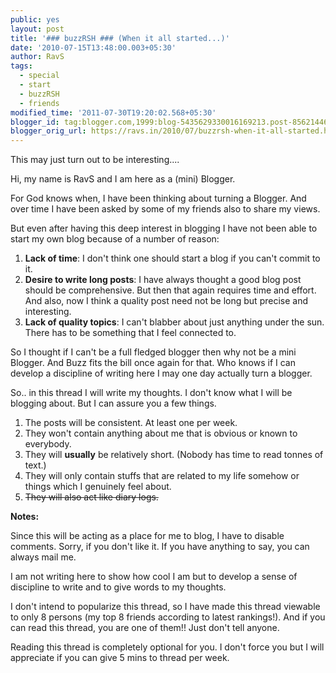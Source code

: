 ```yaml
---
public: yes
layout: post
title: '### buzzRSH ### (When it all started...)'
date: '2010-07-15T13:48:00.003+05:30'
author: RavS
tags:
  - special
  - start
  - buzzRSH
  - friends
modified_time: '2011-07-30T19:20:02.568+05:30'
blogger_id: tag:blogger.com,1999:blog-5435629330016169213.post-85621446573780874
blogger_orig_url: https://ravs.in/2010/07/buzzrsh-when-it-all-started.html
---
```


This may just turn out to be interesting....

Hi, my name is RavS and I am here as a (mini) Blogger.

For God knows when, I have been thinking about turning a Blogger. And over time I have been asked by some of my friends also to share my views.

But even after having this deep interest in blogging I have not been able to start my own blog because of a number of reason:

1. **Lack of time**: I don't think one should start a blog if you can't commit to it.
2. **Desire to write long posts**: I have always thought a good blog post should be comprehensive. But then that again requires time and effort. And also, now I think a quality post need not be long but precise and interesting.
3. **Lack of quality topics**: I can't blabber about just anything under the sun. There has to be something that I feel connected to.

So I thought if I can't be a full fledged blogger then why not be a mini Blogger. And Buzz fits the bill once again for that. Who knows if I can develop a discipline of writing here I may one day actually turn a blogger.

So.. in this thread I will write my thoughts. I don't know what I will be blogging about. But I can assure you a few things.

1. The posts will be consistent. At least one per week.
2. They won't contain anything about me that is obvious or known to everybody.
3. They will **usually** be relatively short. (Nobody has time to read tonnes of text.)
4. They will only contain stuffs that are related to my life somehow or things which I genuinely feel about.
5. ~~They will also act like diary logs.~~

**Notes:**

Since this will be acting as a place for me to blog, I have to disable comments. Sorry, if you don't like it. If you have anything to say, you can always mail me.

I am not writing here to show how cool I am but to develop a sense of discipline to write and to give words to my thoughts.

I don't intend to popularize this thread, so I have made this thread viewable to only 8 persons (my top 8 friends according to latest rankings!). And if you can read this thread, you are one of them!! Just don't tell anyone.

Reading this thread is completely optional for you. I don't force you but I will appreciate if you can give 5 mins to thread per week.
